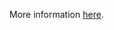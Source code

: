More information [here](https://docs.paloaltonetworks.com/content/techdocs/en_US/prisma/prisma-cloud/prisma-cloud-code-security-policy-reference/aws-policies/aws-iam-policies/ensure-iam-policies-do-not-allow-write-access-without-constraint.html).
